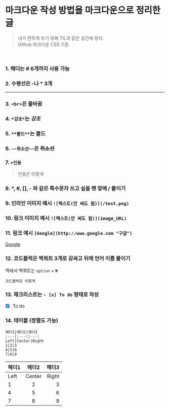 # 마크다운 작성 방법을 마크다운으로 정리한 글
>내가 편하게 보기 위해 TIL과 같은 공간에 정리.<br>
>Github 마크다운 CSS 기준.

<br>

### 1. 헤더는 # 6개까지 사용 가능
### 2. 수평선은 -나 * 3개
---
### 3. `<br>`은 줄바꿈
### 4. `*강조*`는 *강조*
### 5. `**볼드**`는 **볼드**
### 6. `~~취소선~~`은 ~~취소선~~
### 7. `>인용`
>인용은 이렇게
### 8. *, #, [], - 와 같은 특수문자 쓰고 싶을 땐 앞에 / 붙이기
### 9. 인라인 이미지 예시  `![텍스트(안 써도 됨)](/test.png)`
### 10. 링크 이미지 예시 `![텍스트(안 써도 됨)](image_URL)`
### 11. 링크 예시 `[Google](http://www.google.com "구글")`
[Google](http://www.google.com "구글")
### 12. 코드블럭은 백쿼트 3개로 감싸고 뒤에 언어 이름 붙이기
맥에서 백쿼트는 `option` + `₩` 
```
코드블럭은 이렇게
``` 
### 13. 체크리스트는 `- [x] To do` 형태로 작성
- [x] To do
### 14. 테이블 (정렬도 가능)
```
헤더1|헤더2|헤더3
:---|:---:|---:
Left|Center|Right
1|2|3
4|5|6
7|8|9
```
헤더1|헤더2|헤더3
:---|:---:|---:
Left|Center|Right
1|2|3
4|5|6
7|8|9


